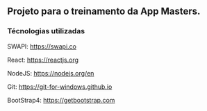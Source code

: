 <h2>Projeto para o treinamento da App Masters.</h2>

<h3>Técnologias utilizadas</h3>

SWAPI: https://swapi.co

React: https://reactjs.org

NodeJS: https://nodejs.org/en 

Git: https://git-for-windows.github.io

BootStrap4: https://getbootstrap.com


